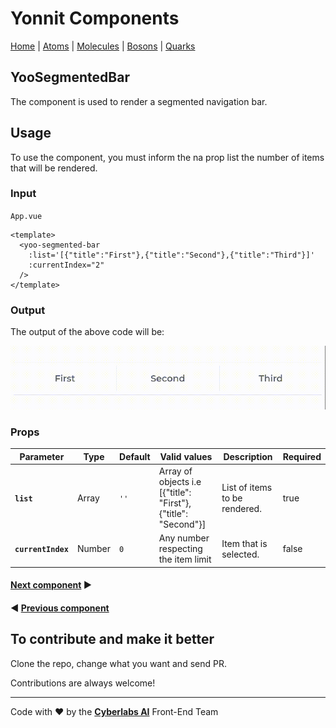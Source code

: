 # Yonnit Components

[Home](https://cyberlabs.ai/) | [Atoms](https://cyberlabs.ai/) | [Molecules](https://cyberlabs.ai/) | [Bosons](https://cyberlabs.ai/) | [Quarks](https://cyberlabs.ai/)

## YooSegmentedBar

The component is used to render a segmented navigation bar.

## Usage

To use the component, you must inform the na prop list the number of items that will be rendered.

### Input
`App.vue`
```vue
<template>
  <yoo-segmented-bar
    :list='[{"title":"First"},{"title":"Second"},{"title":"Third"}]'
    :currentIndex="2"
  />
</template>
```

### Output

The output of the above code will be:

<img src="../../../../public/readme-img/segmented-bar.gif" alt="YooSegmentedBar" width="600px">

### Props

| Parameter | Type | Default | Valid values | Description | Required |
|-----------|------|------------------------|--------------|-------------|---------|
| **`list`** | Array | `''` | Array of objects i.e [{"title": "First"}, {"title": "Second"}] | List of items to be rendered. | true | 
| **`currentIndex`** | Number | `0` | Any number respecting the item limit | Item that is selected. | false |

#### [**Next component**](../SelectButton/README.md) :arrow_forward:

#### :arrow_backward: [**Previous component**](../QuizQuestion/README.md)

## To contribute and make it better

Clone the repo, change what you want and send PR.

Contributions are always welcome!

---

Code with ❤ by the [**Cyberlabs AI**](https://cyberlabs.ai/) Front-End Team